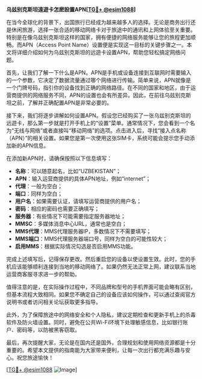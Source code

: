 **乌兹别克斯坦遠遊卡怎麽設置APN[[TG💪+ @esim1088](https://t.me/s/esim1088)]**

在当今全球化的背景下，出国旅行已经成为越来越多人的选择。无论是商务出行还是休闲旅游，选择一张合适的移动网络卡对于旅途中的通讯和上网体验至关重要。特别是在像乌兹别克斯坦这样的国家，拥有便捷的网络服务能够让您的旅程更加顺畅。而APN（Access Point Name）设置便是实现这一目标的关键步骤之一。本文将详细介绍如何为乌兹别克斯坦的远遊卡设置APN，帮助您轻松搞定网络问题。

首先，让我们了解一下什么是APN。APN是手机或设备连接到互联网时需要输入的一个参数，它决定了数据流量通过哪个网络进行传输。简单来说，APN就像是一个门牌号码，指引你的设备找到正确的网络路径。在不同的国家和地区，由于运营商提供的网络服务不同，APN的设置也会有所差异。因此，在前往乌兹别克斯坦之前，了解并正确配置APN是非常必要的。

接下来，我们将逐步讲解如何设置APN。假设您已经购买了一张乌兹别克斯坦的远遊卡，那么第一步就是打开手机上的“设置”菜单。通常情况下，您会看到一个名为“无线与网络”或者直接叫“移动网络”的选项。点击进入后，寻找“接入点名称（APN）”的相关设置。如果您是第一次使用这张SIM卡，系统可能会提示您手动添加新的APN信息。

在添加新APN时，请确保按照以下信息填写：  
- **名称**：可以随意起名，比如“UZBEKISTAN”；  
- **APN**：输入运营商提供的具体APN地址，例如“internet”；  
- **代理**：一般为空白；  
- **端口**：同样为空白；  
- **用户名**：如果需要认证，请填写运营商提供的用户名；  
- **密码**：相应的密码也需要正确填写；  
- **服务器**：有些情况下可能需要指定服务器地址；  
- **MMSC**：多媒体消息中心URL，通常也是空白；  
- **MMS代理**：MMS代理服务器IP，多数情况下不需要填写；  
- **MMS端口**：MMS代理服务器端口号，同样为空白的可能性较大；  
- **启用MMS**：根据实际情况勾选是否启用MMS功能。

完成上述填写后，记得保存更改。然后重启您的设备以使设置生效。此时，您的手机应该能够顺利连接到当地的移动网络了。如果仍然无法正常上网，建议联系当地运营商客服寻求进一步的帮助。

值得注意的是，在实际操作过程中，不同品牌和型号的手机界面可能会略有区别，但基本流程大致相同。如果您不确定自己的设备应该如何操作，可以通过查阅官方说明书或者访问相关论坛获取更多指导。

此外，为了保障旅途中的网络安全和个人隐私，建议定期检查和更新手机上的杀毒软件及防火墙设置。同时，避免在公共Wi-Fi环境下处理敏感信息，比如银行账户、密码等，以防被黑客窃取。

最后，再次提醒大家，无论是在国内还是国外，合理规划和使用网络资源都是十分重要的。希望本文提供的指南能为大家带来便利，让每一次出行都充满乐趣与安心。祝您旅途愉快！

[[TG💪+ @esim1088](https://t.me/s/esim1088) ![Image](https://i.postimg.cc/4NQfJmqS/Snipaste-2025-05-13-00-14-12.png)]